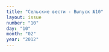 ```yaml
---
title: "Сельские вести - Выпуск №10"
layout: issue
number: "10"
day: "10"
month: "02"
year: "2012"
---
```

